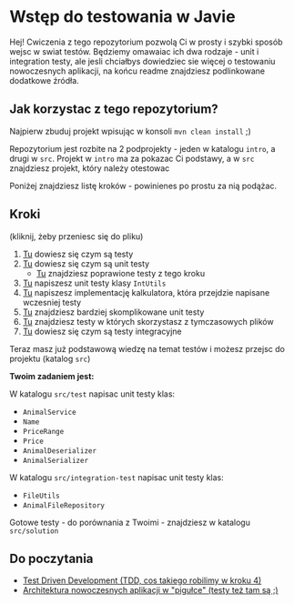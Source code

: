 # Wstęp do testowania w Javie

Hej! Cwiczenia z tego repozytorium pozwolą Ci w prosty i szybki sposób wejsc w swiat testów.
Będziemy omawaiac ich dwa rodzaje - unit i integration testy, ale jesli chciałbys dowiedziec sie
więcej o testowaniu nowoczesnych aplikacji, na końcu readme znajdziesz podlinkowane dodatkowe
źródła.

## Jak korzystac z tego repozytorium?

Najpierw zbuduj projekt wpisując w konsoli `mvn clean install` ;)

Repozytorium jest rozbite na 2 podprojekty - jeden w katalogu `intro`, a drugi w `src`.
Projekt w `intro` ma za pokazac Ci podstawy, a w `src` znajdziesz projekt, który należy otestowac

Poniżej znajdziesz listę kroków - powinienes po prostu za nią podążac.

## Kroki

(kliknij, żeby przeniesc się do pliku)

1. [Tu](intro/test/java/com/rainer/pawel/intro/_1_/IntroTest.java) dowiesz się czym są testy
2. [Tu](intro/test/java/com/rainer/pawel/intro/_2_/__1__/ArrayListTest.java) dowiesz się czym są unit testy
    - [Tu](intro/test/java/com/rainer/pawel/intro/_2_/__2__/ArrayList_Improved_Test.java) znajdziesz poprawione testy z tego kroku
3. [Tu](intro/test/java/com/rainer/pawel/intro/_3_/IntUtilsTest.java) napiszesz unit testy klasy `IntUtils`
4. [Tu](intro/test/java/com/rainer/pawel/intro/_4_/CalculatorTest.java) napiszesz implementację kalkulatora, która przejdzie napisane wczesniej testy
5. [Tu](intro/test/java/com/rainer/pawel/intro/_5_/__1__/StringSplittingRepositoryTest.java) znajdziesz bardziej skomplikowane unit testy
6. [Tu](intro/test/java/com/rainer/pawel/intro/_5_/__2__/StringFileWriterTest.java) znajdziesz testy w których skorzystasz z tymczasowych plików
7. [Tu](intro/test/java/com/rainer/pawel/intro/_5_/__3__/StringSplittingRepositoryIntegrationTest.java) dowiesz się czym są testy integracyjne

Teraz masz już podstawową wiedzę na temat testów i możesz przejsc do projektu (katalog `src`)

**Twoim zadaniem jest:**

W katalogu `src/test` napisac unit testy klas:

- `AnimalService`
- `Name`
- `PriceRange`
- `Price`
- `AnimalDeserializer`
- `AnimalSerializer`

W katalogu `src/integration-test` napisac unit testy klas:

- `FileUtils`
- `AnimalFileRepository`

Gotowe testy - do porównania z Twoimi - znajdziesz w katalogu `src/solution`

## Do poczytania
- [Test Driven Development (TDD, cos takiego robilimy w kroku 4)](https://en.wikipedia.org/wiki/Test-driven_development)
- [Architektura nowoczesnych aplikacji w "pigułce" (testy też tam są ;)](https://github.com/piotrsoltysiak/todo-list-clean-arch)